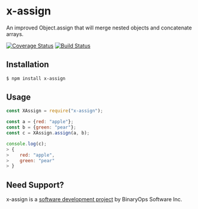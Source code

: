 # x-assign
An improved Object.assign that will merge nested objects and concatenate arrays.

[![Coverage Status](https://coveralls.io/repos/github/mvoorberg/x-assign/badge.svg?branch=main)](https://coveralls.io/github/mvoorberg/x-assign?branch=main)
[![Build Status](https://travis-ci.com/mvoorberg/x-assign.svg?branch=v1.0.1)](https://travis-ci.com/mvoorberg/x-assign)


## Installation

```bash
$ npm install x-assign
```

## Usage

```javascript
const XAssign = require("x-assign");

const a = {red: "apple"};
const b = {green: "pear"};
const c = XAssign.assign(a, b);

console.log(c); 
> {
>    red: "apple",
>    green: "pear"
> }
```

## Need Support?
x-assign is a [software development project](https://binaryops.ca) by BinaryOps Software Inc.
